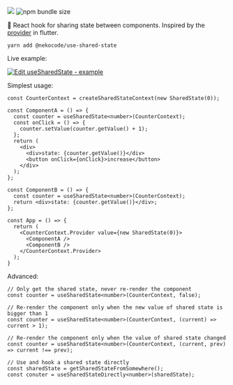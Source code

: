 [![](https://api.travis-ci.org/nekocode/use-shared-state.svg?branch=master)](https://travis-ci.org/nekocode/use-shared-state) ![npm bundle size](https://img.shields.io/bundlephobia/minzip/@nekocode/use-shared-state)

:octopus: React hook for sharing state between components. Inspired by the [provider](https://github.com/rrousselGit/provider) in flutter.

`yarn add @nekocode/use-shared-state`

Live example:

[![Edit useSharedState - example](https://codesandbox.io/static/img/play-codesandbox.svg)](https://codesandbox.io/s/mystifying-cray-x2gcp?fontsize=14&hidenavigation=1&theme=dark)

Simplest usage:

```tsx
const CounterContext = createSharedStateContext(new SharedState(0));

const ComponentA = () => {
  const counter = useSharedState<number>(CounterContext);
  const onClick = () => {
    counter.setValue(counter.getValue() + 1);
  };
  return (
    <div>
      <div>state: {counter.getValue()}</div>
      <button onClick={onClick}>increase</button>
    </div>
  );
};

const ComponentB = () => {
  const counter = useSharedState<number>(CounterContext);
  return <div>state: {counter.getValue()}</div>;
};

const App = () => {
  return (
    <CounterContext.Provider value={new SharedState(0)}>
      <ComponentA />
      <ComponentB />
    </CounterContext.Provider>
  );
}
```

Advanced:

```tsx
// Only get the shared state, never re-render the component
const counter = useSharedState<number>(CounterContext, false);

// Re-render the component only when the new value of shared state is bigger than 1
const counter = useSharedState<number>(CounterContext, (current) => current > 1);

// Re-render the component only when the value of shared state changed
const counter = useSharedState<number>(CounterContext, (current, prev) => current !== prev);

// Use and hook a shared state directly
const sharedState = getSharedStateFromSomewhere();
const conuter = useSharedStateDirectly<number>(sharedState);
```
